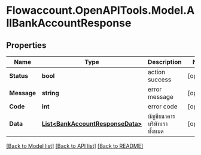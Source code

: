 
# Flowaccount.OpenAPITools.Model.AllBankAccountResponse

## Properties

Name | Type | Description | Notes
------------ | ------------- | ------------- | -------------
**Status** | **bool** | action success | [optional] 
**Message** | **string** | error message | [optional] 
**Code** | **int** | error code | [optional] 
**Data** | [**List&lt;BankAccountResponseData&gt;**](BankAccountResponseData.md) | บัญชีธนาคารบริษัทเราทั้งหมด | [optional] 

[[Back to Model list]](../README.md#documentation-for-models)
[[Back to API list]](../README.md#documentation-for-api-endpoints)
[[Back to README]](../README.md)

